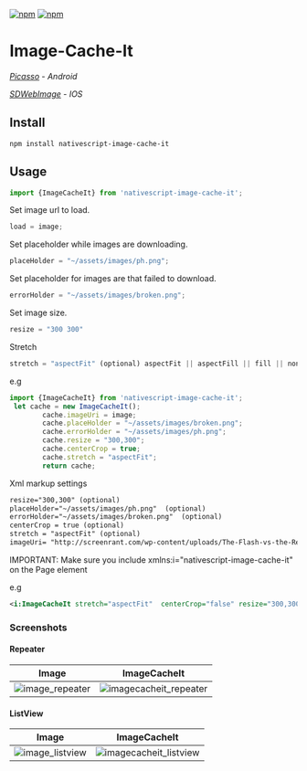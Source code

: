 ﻿[![npm](https://img.shields.io/npm/v/nativescript-image-cache-it.svg)](https://www.npmjs.com/package/nativescript-image-cache-it)
[![npm](https://img.shields.io/npm/dt/nativescript-image-cache-it.svg?label=npm%20downloads)](https://www.npmjs.com/package/nativescript-image-cache-it)
# Image-Cache-It
[*Picasso*](http://square.github.io/picasso/) - *Android*

[*SDWebImage*](https://github.com/rs/SDWebImage/) - *IOS*
## Install
```
npm install nativescript-image-cache-it
```
## Usage

```js
import {ImageCacheIt} from 'nativescript-image-cache-it';
```

Set image url to load.
```js
load = image; 
```
Set placeholder while images are downloading.
        
```js
placeHolder = "~/assets/images/ph.png";
```
Set placeholder for images are that failed to download.          
```js
errorHolder = "~/assets/images/broken.png";
```
Set image size.
```js
resize = "300 300"
```
Stretch
```js
stretch = "aspectFit" (optional) aspectFit || aspectFill || fill || none
```
e.g

```js
import {ImageCacheIt} from 'nativescript-image-cache-it';
 let cache = new ImageCacheIt();
        cache.imageUri = image;
        cache.placeHolder = "~/assets/images/broken.png";
        cache.errorHolder = "~/assets/images/ph.png";
        cache.resize = "300,300";
        cache.centerCrop = true;
        cache.stretch = "aspectFit";
        return cache;
```
Xml markup settings
``` xml
resize="300,300" (optional)
placeHolder="~/assets/images/ph.png"  (optional)
errorHolder="~/assets/images/broken.png"  (optional)
centerCrop = true (optional)
stretch = "aspectFit" (optional)
imageUri= "http://screenrant.com/wp-content/uploads/The-Flash-vs-the-Reverse-Flash.jpg" (required)
```

IMPORTANT: Make sure you include xmlns:i="nativescript-image-cache-it" on the Page element

e.g
```xml
<i:ImageCacheIt stretch="aspectFit"  centerCrop="false" resize="300,300" placeHolder="~/assets/images/ph.png" errorHolder="~/assets/images/broken.png" imageUri="http://screenrant.com/wp-content/uploads/The-Flash-vs-the-Reverse-Flash.jpg"/>
```

### Screenshots

#### Repeater

Image |  ImageCacheIt
-------- | ---------
![image_repeater](screenshots/image_repeater.gif?raw=true) | ![imagecacheit_repeater](screenshots/cache-it_repeater.gif?raw=true)

#### ListView

Image |  ImageCacheIt
-------- | ---------
![image_listview](screenshots/image_list_view.gif?raw=true) | ![imagecacheit_listview](screenshots/cache-it_list_view.gif?raw=true)



